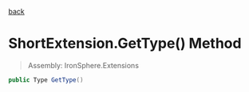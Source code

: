 ﻿

[back](/IronSphere.Extensions/types/ShortExtension)

# ShortExtension.GetType() Method

> Assembly: IronSphere.Extensions

```csharp
public Type GetType()
```



 
